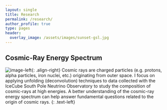 ```yaml
---
layout: single
title: Research
permalink: /research/
author_profile: true
type: pages
header:
  overlay_image: /assets/images/sunset-gsl.jpg
---
```


## Cosmic-Ray Energy Spectrum

![image-left](/assets/images/bdt-small.png){: .align-right} Cosmic rays are charged particles
(e.g. protons, alpha particles, iron nuclei, etc.) originating from outer space. I focus on
 applying unfolding (deconvolution) techniques to data collected with the IceCube South Pole Neutrino Observatory to study the composition of cosmic-rays at high energies. 
A better  understanding of the cosmic-ray energy spectrum can help answer fundamental questions related to the origin of cosmic rays. 
{: .text-left}
